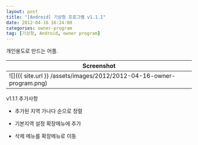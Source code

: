 ```yaml
---
layout: post
title: "[Android] 기상청 프로그램 v1.1.1"
date: 2012-04-16 16:24:00
categories: owner-program
tag: [기상청, Android, owner program]
---
```


개인용도로 만드는 어플.

| Screenshot|
|--------|
| ![]({{ site.url }} /assets/images/2012/2012-04-16-owner-program.png) |

v1.1.1 추가사항

- 추가된 지역 가나다 순으로 정렬

- 기본지역 설정 확장메뉴에 추가

- 삭제 메뉴를 확장메뉴로 이동